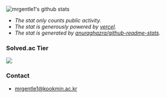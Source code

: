 ![mrgentle1's github stats](https://github-readme-stats.vercel.app/api?username=mrgentle1&show_icons=true&theme=dracula)

* *The stat only counts public activity.*
* *The stat is generously powered by [vercel](https://vercel.com/).*
* *The stat is generated by [anuraghazra/github-readme-stats](https://github.com/anuraghazra/github-readme-stats).*

### Solved.ac Tier
<p>
  <img src="http://mazassumnida.wtf/api/v2/generate_badge?boj=mrgentle1&cache=c">
</p>

### Contact
+ mrgentle1@kookmin.ac.kr

<!--
**mrgentle1/mrgentle1** is a ✨ _special_ ✨ repository because its `README.md` (this file) appears on your GitHub profile.

Here are some ideas to get you started:

- 🔭 I’m currently working on ...
- 🌱 I’m currently learning ...
- 👯 I’m looking to collaborate on ...
- 🤔 I’m looking for help with ...
- 💬 Ask me about ...
- 📫 How to reach me: ...
- 😄 Pronouns: ...
- ⚡ Fun fact: ...
-->
